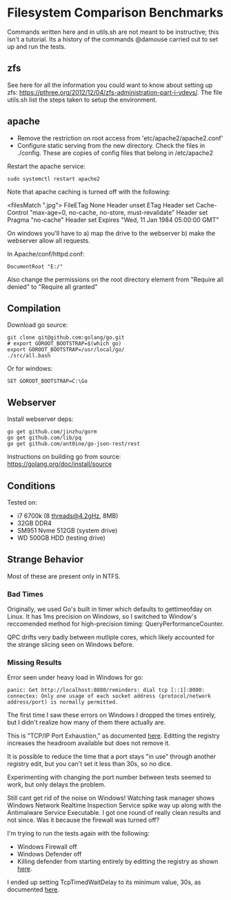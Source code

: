 # Filesystem Comparison Benchmarks

Commands written here and in utils.sh are not meant to be instructive; this isn't a tutorial. Its a history of the commands @damouse carried out to set up and run the tests.

## zfs

See here for all the information you could want to know about setting up zfs: https://pthree.org/2012/12/04/zfs-administration-part-i-vdevs/. The file utils.sh list the steps taken to setup the environment. 


## apache

- Remove the restriction on root access from 'etc/apache2/apache2.conf'
- Configure static serving from the new directory. Check the files in ./config. These are copies of config files that belong in /etc/apache2


Restart the apache service:

    sudo systemctl restart apache2

Note that apache caching is turned off with the following:

<filesMatch ".jpg">
  FileETag None
  <ifModule mod_headers.c>
     Header unset ETag
     Header set Cache-Control "max-age=0, no-cache, no-store, must-revalidate"
     Header set Pragma "no-cache"
     Header set Expires "Wed, 11 Jan 1984 05:00:00 GMT"
  </ifModule>
</filesMatch>

On windows you'll have to a) map the drive to the webserver b) make the webserver allow all requests.

In Apache/conf/httpd.conf: 

    DocumentRoot "E:/"

Also change the permissions on the root directory element from "Require all denied" to "Require all granted"


## Compilation

Download go source:

    git clone git@github.com:golang/go.git
    # export GOROOT_BOOTSTRAP=$(which go)
    export GOROOT_BOOTSTRAP=/usr/local/go/
    ./src/all.bash

Or for windows:

    SET GOROOT_BOOTSTRAP=C:\Go

## Webserver

Install webserver deps:

    go get github.com/jinzhu/gorm
    go get github.com/lib/pq
    go get github.com/ant0ine/go-json-rest/rest

Instructions on building go from source: https://golang.org/doc/install/source

## Conditions

Tested on:

- i7 6700k (8 threads@4.2gHz, 8MB)
- 32GB DDR4
- SM951 Nvme 512GB (system drive)
- WD 500GB HDD (testing drive)

## Strange Behavior

Most of these are present only in NTFS. 

### Bad Times

Originally, we used Go's built in timer which defaults to gettimeofday on Linux. It has 1ms precision on Windows, so I switched to Window's reccomended method for high-precision timing: QueryPerformanceCounter. 

QPC drifts very badly between mutliple cores, which likely accounted for the strange slicing seen on Windows before. 

### Missing Results
Error seen under heavy load in Windows for go: 

    panic: Get http://localhost:8080/reminders: dial tcp [::1]:8080: connectex: Only one usage of each socket address (protocol/network address/port) is normally permitted.

The first time I saw these errors on Windows I dropped the times entirely, but I didn't realize how many of them there actually are. 

This is "TCP/IP Port Exhaustion," as documented [here](https://msdn.microsoft.com/en-us/library/aa560610%28v=bts.20%29.aspx?f=255&MSPPError=-2147217396). Editting the registry increases the headroom available but does not remove it. 

It is possible to reduce the time that a port stays "in use" through another registry edit, but you can't set it less than 30s, so no dice. 

Experimenting with changing the port number between tests seemed to work, but only delays the problem. 

Still cant get rid of the noise on Windows! Watching task manager shows Windows Network Realtime Inspection Service spike way up along with the Antimalware Service Executable. I got one round of really clean results and not since. Was it because the firewall was turned off?

I'm trying to run the tests again with the following: 

- Windows Firewall off
- Windows Defender off
- Killing defender from starting entirely by editting the registry as shown [here](https://answers.microsoft.com/en-us/protect/forum/protect_defender-protect_start/how-to-kill-antimalware-service-executable/b5ce5b46-a65b-460c-b4cd-e2cca50358cf?page=1).

I ended up setting TcpTimedWaitDelay to its minimum value, 30s, as documented [here](https://technet.microsoft.com/en-us/library/cc938217.aspx).

